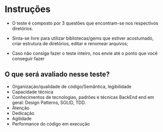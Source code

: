# Instruções
+ O teste é composto por 3 questões que encontram-se nos respectivos diretórios.

+ Sinta-se livre para utilizar bibliotecas/gems que estiver acostumado, criar estrutura de diretórios, editar e renomear arquivos;

+ Caso não consiga fazer o teste inteiro, nos envie até o ponto que você conseguir fazer

## O que será avaliado nesse teste?
+ Organização/qualidade de código/Semântica, legibilidade
+ Capacidade técnica
+ Conhecimentos de tecnologias, padrões e técnicas BackEnd end em geral: Design Patterns, SOLID, TDD.
+ Atenção
+ Dedicação
+ Agilidade
+ Performance do código em execução
